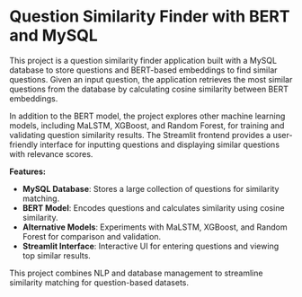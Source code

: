 # Question Similarity Finder with BERT and MySQL

This project is a question similarity finder application built with a MySQL database to store questions and BERT-based embeddings to find similar questions. Given an input question, the application retrieves the most similar questions from the database by calculating cosine similarity between BERT embeddings.

In addition to the BERT model, the project explores other machine learning models, including MaLSTM, XGBoost, and Random Forest, for training and validating question similarity results. The Streamlit frontend provides a user-friendly interface for inputting questions and displaying similar questions with relevance scores.

**Features:**
- **MySQL Database**: Stores a large collection of questions for similarity matching.
- **BERT Model**: Encodes questions and calculates similarity using cosine similarity.
- **Alternative Models**: Experiments with MaLSTM, XGBoost, and Random Forest for comparison and validation.
- **Streamlit Interface**: Interactive UI for entering questions and viewing top similar results.

This project combines NLP and database management to streamline similarity matching for question-based datasets.
